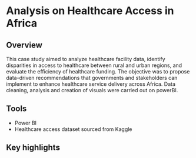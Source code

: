 # Analysis on Healthcare Access in Africa
## Overview
This case study aimed to analyze healthcare facility data, identify disparities in access to healthcare between rural and urban regions, and evaluate the efficiency of healthcare funding. The objective was to propose data-driven recommendations that governments and stakeholders can implement to enhance healthcare service delivery across Africa. Data cleaning, analysis and creation of visuals were carried out on powerBI.
## Tools
- Power BI
- Healthcare access dataset sourced from Kaggle
## Key highlights

